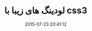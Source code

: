 ---
layout: post
title: "لودینگ های زیبا با css3"
date: 2015-07-23 20:41:12
section: article
tags: css
link: "http://aparnet.ir/2958-pretty-loading-in-css3"
user: "نوید کاشانی"
user_link: "http://navid.kashani.ir/"
---